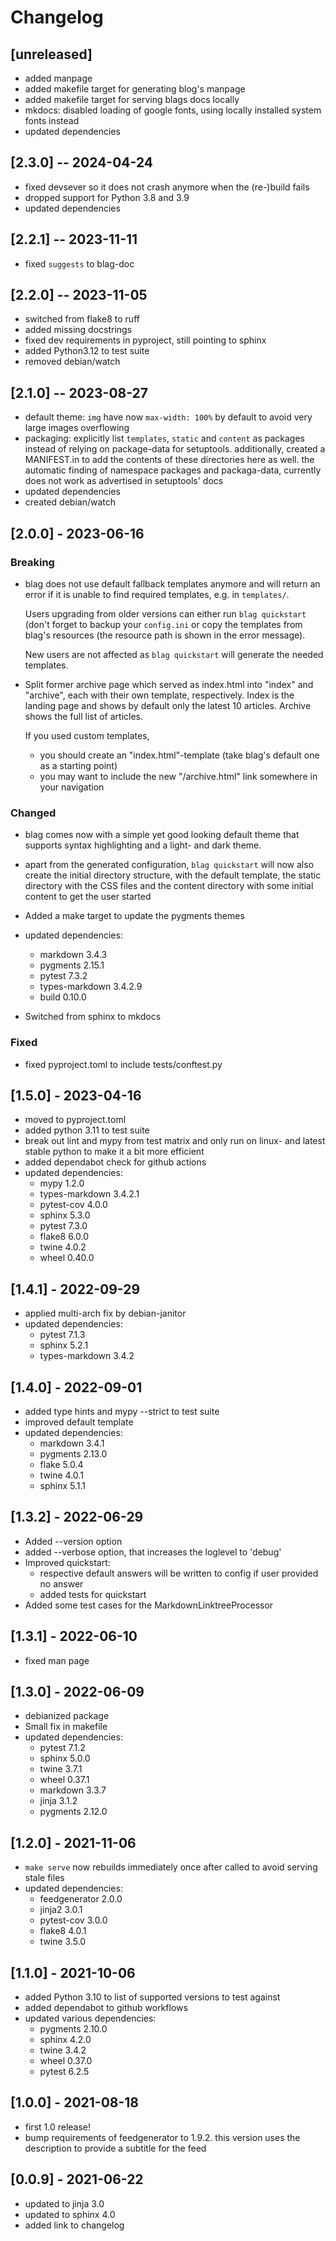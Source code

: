# Changelog

## [unreleased]

* added manpage
* added makefile target for generating blog's manpage
* added makefile target for serving blags docs locally
* mkdocs: disabled loading of google fonts, using locally installed system
  fonts instead
* updated dependencies

## [2.3.0] -- 2024-04-24

* fixed devsever so it does not crash anymore when the (re-)build fails
* dropped support for Python 3.8 and 3.9
* updated dependencies

## [2.2.1] -- 2023-11-11

* fixed `suggests` to blag-doc

## [2.2.0] -- 2023-11-05

* switched from flake8 to ruff
* added missing docstrings
* fixed dev requirements in pyproject, still pointing to sphinx
* added Python3.12 to test suite
* removed debian/watch

## [2.1.0] -- 2023-08-27

* default theme: `img` have now `max-width: 100%` by default to avoid very
  large images overflowing
* packaging: explicitly list `templates`, `static` and `content` as packages
  instead of relying on package-data for setuptools. additionally, created a
  MANIFEST.in to add the contents of these directories here as well. the
  automatic finding of namespace packages and packaga-data, currently does not
  work as advertised in setuptools' docs
* updated dependencies
* created debian/watch

## [2.0.0] - 2023-06-16

### Breaking

* blag does not use default fallback templates anymore and will return an error
  if it is unable to find required templates, e.g. in `templates/`.

  Users upgrading from older versions can either run `blag quickstart` (don't
  forget to backup your `config.ini` or copy the templates from blag's
  resources (the resource path is shown in the error message).

  New users are not affected as `blag quickstart` will generate the needed
  templates.

* Split former archive page which served as index.html into "index" and
  "archive", each with their own template, respectively. Index is the landing
  page and shows by default only the latest 10 articles. Archive shows the full
  list of articles.

  If you used custom templates,
    * you should create an "index.html"-template (take blag's default one as a
      starting point)
    * you may want to include the new "/archive.html" link somewhere in your
      navigation

### Changed

* blag comes now with a simple yet good looking default theme that supports
  syntax highlighting and a light- and dark theme.

* apart from the generated configuration, `blag quickstart` will now also
  create the initial directory structure, with the default template, the static
  directory with the CSS files and the content directory with some initial
  content to get the user started

* Added a make target to update the pygments themes

* updated dependencies:
  * markdown 3.4.3
  * pygments 2.15.1
  * pytest 7.3.2
  * types-markdown 3.4.2.9
  * build 0.10.0

* Switched from sphinx to mkdocs

### Fixed

* fixed pyproject.toml to include tests/conftest.py


## [1.5.0] - 2023-04-16

* moved to pyproject.toml
* added python 3.11 to test suite
* break out lint and mypy from test matrix and only run on linux- and latest
  stable python to make it a bit more efficient
* added dependabot check for github actions
* updated dependencies:
  * mypy 1.2.0
  * types-markdown 3.4.2.1
  * pytest-cov 4.0.0
  * sphinx 5.3.0
  * pytest 7.3.0
  * flake8 6.0.0
  * twine 4.0.2
  * wheel 0.40.0

## [1.4.1] - 2022-09-29

* applied multi-arch fix by debian-janitor
* updated dependencies:
  * pytest 7.1.3
  * sphinx 5.2.1
  * types-markdown 3.4.2

## [1.4.0] - 2022-09-01

* added type hints and mypy --strict to test suite
* improved default template
* updated dependencies:
  * markdown 3.4.1
  * pygments 2.13.0
  * flake 5.0.4
  * twine 4.0.1
  * sphinx 5.1.1

## [1.3.2] - 2022-06-29

* Added --version option
* added --verbose option, that increases the loglevel to 'debug'
* Improved quickstart:
  * respective default answers will be written to config if user provided no
    answer
  * added tests for quickstart
* Added some test cases for the MarkdownLinktreeProcessor

## [1.3.1] - 2022-06-10

* fixed man page

## [1.3.0] - 2022-06-09

* debianized package
* Small fix in makefile
* updated dependencies:
  * pytest 7.1.2
  * sphinx 5.0.0
  * twine 3.7.1
  * wheel 0.37.1
  * markdown 3.3.7
  * jinja 3.1.2
  * pygments 2.12.0

## [1.2.0] - 2021-11-06

* `make serve` now rebuilds immediately once after called to avoid serving
  stale files
* updated dependencies:
  * feedgenerator 2.0.0
  * jinja2 3.0.1
  * pytest-cov 3.0.0
  * flake8 4.0.1
  * twine 3.5.0

## [1.1.0] - 2021-10-06

* added Python 3.10 to list of supported versions to test against
* added dependabot to github workflows
* updated various dependencies:
  * pygments 2.10.0
  * sphinx 4.2.0
  * twine 3.4.2
  * wheel 0.37.0
  * pytest 6.2.5

## [1.0.0] - 2021-08-18

* first 1.0 release!
* bump requirements of feedgenerator to 1.9.2. this version uses the
  description to provide a subtitle for the feed

## [0.0.9] - 2021-06-22

* updated to jinja 3.0
* updated to sphinx 4.0
* added link to changelog
